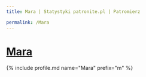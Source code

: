 ```yaml
---
title: Mara | Statystyki patronite.pl | Patromierz

permalink: /Mara
---
```


# [Mara](https://patronite.pl/Mara)

{% include profile.md name="Mara" prefix="m" %}
